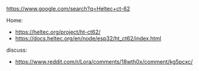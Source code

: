 https://www.google.com/search?q=Heltec+ct-62

Home:
- https://heltec.org/project/ht-ct62/
- https://docs.heltec.org/en/node/esp32/ht_ct62/index.html


discuss:
- https://www.reddit.com/r/Lora/comments/18wth0x/comment/kg5pcxc/
